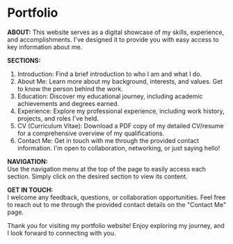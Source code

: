 # Portfolio

**ABOUT:**
This website serves as a digital showcase of my skills, experience, and accomplishments. I've designed it to provide you with easy access to key information about me.

**SECTIONS:**
1. Introduction:
Find a brief introduction to who I am and what I do.
2. About Me:
Learn more about my background, interests, and values. Get to know the person behind the work.
3. Education:
Discover my educational journey, including academic achievements and degrees earned.
4. Experience:
Explore my professional experience, including work history, projects, and roles I've held.
5. CV (Curriculum Vitae):
Download a PDF copy of my detailed CV/resume for a comprehensive overview of my qualifications.
6. Contact Me:
Get in touch with me through the provided contact information. I'm open to collaboration, networking, or just saying hello!

**NAVIGATION:** \
Use the navigation menu at the top of the page to easily access each section. Simply click on the desired section to view its content.

**GET IN TOUCH:**\
I welcome any feedback, questions, or collaboration opportunities. Feel free to reach out to me through the provided contact details on the "Contact Me" page.

Thank you for visiting my portfolio website! Enjoy exploring my journey, and I look forward to connecting with you.

